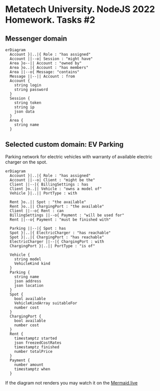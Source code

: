 # Metatech University. NodeJS 2022 Homework. Tasks #2

## Messenger domain
```mermaid
erDiagram
  Account }|..|{ Role : "has assigned"
  Account ||--o| Session : "might have"
  Area }o--|| Account : "owned by"
  Area }o..|{ Account : "has members"
  Area ||--o{ Message: "contains"
  Message ||--|| Account : from
  Account {
    string login
    string password
  }
  Session {
    string token
    string ip
    json data
  }
  Area {
    string name
  }
```

## Selected custom domain: EV Parking
Parking network for electric vehicles with warranty of available electric charger on the spot.

```mermaid
erDiagram
  Account }|..|{ Role : "has assigned"
  Account ||--o| Client : "might be the"
  Client ||--|{ BillingSettings : has
  Client }o..|| Vehicle : "owns a model of"
  Vehicle }|..|| PortType : with

  Rent }o..|| Spot : "the available"
  Rent }o..|| ChargingPort : "the available"
  Client ||--o{ Rent : can
  BillingSettings ||--o{ Payment : "will be used for"
  Rent ||--o{ Payment : "must be finished with"

  Parking ||--|{ Spot : has
  Spot }|..|{ ElectricCharger : "has reachable"
  Spot }|..|{ ChargingPort : "has reachable"
  ElectricCharger ||--|{ ChargingPort : with
  ChargingPort }|..|| PortType : "is of"

  Vehicle {
    string model
    VehicleKind kind
  }
  Parking {
    string name
    json address
    json location
  }
  Spot {
    bool available
    VehicleKindArray suitableFor
    number cost
  }
  ChargingPort {
    bool available
    number cost
  }
  Rent {
    timestamptz started
    json freezedCostRates
    timestamptz finished
    number totalPrice
  }
  Payment {
    number amount
    timestamptz when
  }
```

If the diagram not renders you may watch it on the [Mermaid.live](https://mermaid.live/edit#pako:eNp9VMuOGjEQ_BXLZxaFRNqs5rYhm0sUCUGUQ8SlGTeMN34g2xMCM_x72h7DmkciDiPbVdXdVcYdr61AXnF0nyVsHOilYey5rm1rAjv243HfsblVyCq25A14Bt7LjUGx5CWy7x8ebM-mSiKtIlbLTRPYCllocMDmwwgl0U9SKWk2CwyBPp44pF7AjpZq9-wHNrLO5e3OUH2mqWPF7HpQPQFSrz2bWRe-77eRsJOhWZqImReCi60dGqS-GPwGqWClcoclbtqA21BnUfBf-GIi2w3sitWQal7Pl0Ez2OuTRTuCRIdaj4KtrSuauIPWrU9-rqWRviFGmo8PE87A_aIyJ3PzkNnRtMpZviisg5N1Gg_dOVaHUDdvk5WUGyfu4K9lcx9X1CERdrl9G9ySS5_zLRPu4oIxT3Vo0nQLhp0M-CqNYOSCiLvH0pVLpgGNw8art4aBEA69L3aUrSFIa846yY0ssrJWFffguoFn52DPfCtDPP5CoSaEafWKbKmtD2fVCxf-o36Pmy5J5gSp0QfQ23CgEcEFFMUwa4d4QDEl9hwC-lvO6UJdVAs2gJpRoli4OVzG7gIIOj4At6q7BgcD-YhrdBqkoGcmcdN_iTLgMWpBGcWkIw7aYBd7U_MquBZHvN0Kajk_TLxag_K0uwXDq47_4dXk6f346ePj5MPj6Tfie169O474wVpiTEYchQzWfRteufTYJYWf6TyWOf4Fl8uyag)
